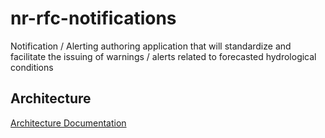 
# nr-rfc-notifications
Notification / Alerting authoring application that will standardize and facilitate the issuing of warnings / alerts related to forecasted hydrological conditions

## Architecture

[Architecture Documentation](./docs/Architecture.md)


